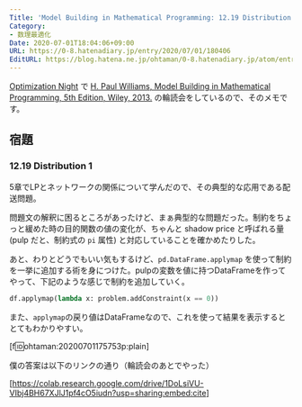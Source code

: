 ```yaml
---
Title: 'Model Building in Mathematical Programming: 12.19 Distribution 1'
Category:
- 数理最適化
Date: 2020-07-01T18:04:06+09:00
URL: https://0-8.hatenadiary.jp/entry/2020/07/01/180406
EditURL: https://blog.hatena.ne.jp/ohtaman/0-8.hatenadiary.jp/atom/entry/26006613592322932
---
```


[Optimization Night](https://optimization.connpass.com/) で [H. Paul Williams, Model Building in Mathematical Programming, 5th Edition, Wiley, 2013.](https://www.amazon.co.jp/dp/B00B8Y6MIG) の輪読会をしているので、そのメモです。

## 宿題

### 12.19 Distribution 1

5章でLPとネットワークの関係について学んだので、その典型的な応用である配送問題。

問題文の解釈に困るところがあったけど、まぁ典型的な問題だった。制約をちょっと緩めた時の目的関数の値の変化が、ちゃんと shadow price と呼ばれる量 (pulp だと、制約式の `pi` 属性) と対応していることを確かめたりした。

あと、わりとどうでもいい気もするけど、`pd.DataFrame.applymap` を使って制約を一挙に追加する術を身につけた。pulpの変数を値に持つDataFrameを作ってやって、下記のような感じで制約を追加していく。

```python
df.applymap(lambda x: problem.addConstraint(x == 0))
```

また、`applymap`の戻り値はDataFrameなので、これを使って結果を表示するととてもわかりやすい。

[f:id:ohtaman:20200701175753p:plain]

僕の答案は以下のリンクの通り（輪読会のあとでやった）

[https://colab.research.google.com/drive/1DoLsiVU-VIbj4BH67XJlJ1pf4cO5iudn?usp=sharing:embed:cite]

